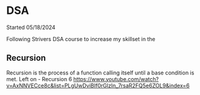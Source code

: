 # DSA
Started 05/18/2024

Following Strivers DSA course to increase my skillset in the 
## Recursion
Recursion is the process of a function calling itself until a base condition is met.
Left on - Recursion 6
https://www.youtube.com/watch?v=AxNNVECce8c&list=PLgUwDviBIf0rGlzIn_7rsaR2FQ5e6ZOL9&index=6
